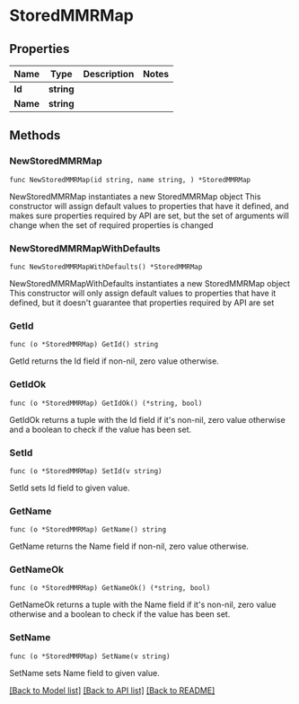 # StoredMMRMap

## Properties

Name | Type | Description | Notes
------------ | ------------- | ------------- | -------------
**Id** | **string** |  | 
**Name** | **string** |  | 

## Methods

### NewStoredMMRMap

`func NewStoredMMRMap(id string, name string, ) *StoredMMRMap`

NewStoredMMRMap instantiates a new StoredMMRMap object
This constructor will assign default values to properties that have it defined,
and makes sure properties required by API are set, but the set of arguments
will change when the set of required properties is changed

### NewStoredMMRMapWithDefaults

`func NewStoredMMRMapWithDefaults() *StoredMMRMap`

NewStoredMMRMapWithDefaults instantiates a new StoredMMRMap object
This constructor will only assign default values to properties that have it defined,
but it doesn't guarantee that properties required by API are set

### GetId

`func (o *StoredMMRMap) GetId() string`

GetId returns the Id field if non-nil, zero value otherwise.

### GetIdOk

`func (o *StoredMMRMap) GetIdOk() (*string, bool)`

GetIdOk returns a tuple with the Id field if it's non-nil, zero value otherwise
and a boolean to check if the value has been set.

### SetId

`func (o *StoredMMRMap) SetId(v string)`

SetId sets Id field to given value.


### GetName

`func (o *StoredMMRMap) GetName() string`

GetName returns the Name field if non-nil, zero value otherwise.

### GetNameOk

`func (o *StoredMMRMap) GetNameOk() (*string, bool)`

GetNameOk returns a tuple with the Name field if it's non-nil, zero value otherwise
and a boolean to check if the value has been set.

### SetName

`func (o *StoredMMRMap) SetName(v string)`

SetName sets Name field to given value.



[[Back to Model list]](../README.md#documentation-for-models) [[Back to API list]](../README.md#documentation-for-api-endpoints) [[Back to README]](../README.md)


